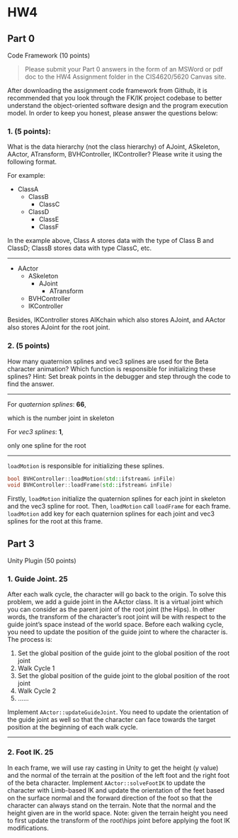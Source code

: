 # HW4

## Part 0

Code Framework (10 points)

> Please submit your Part 0 answers in the form of an MSWord or pdf doc to the HW4 Assignment folder in the CIS4620/5620 Canvas site. 

After downloading the assignment code framework from Github, it is recommended that you look through the FK/IK project codebase to better understand the object-oriented software design and the program execution model. In order to keep you honest, please answer the questions below: 

### 1. (5 points): 

What is the data hierarchy (not the class hierarchy) of AJoint, ASkeleton, AActor, ATransform, BVHController, IKController? Please write it using the following format.  

For example: 

- ClassA 
  - ClassB 
    - ClassC 
  - ClassD 
    - ClassE 
    - ClassF 

In the example above, Class A stores data with the type of Class B and ClassD; ClassB stores data with type ClassC, etc. 

---

- AActor
  - ASkeleton
    - AJoint
      - ATransform
  - BVHController
  - IKController

Besides, IKController stores AIKchain which also stores AJoint, and AActor also stores AJoint for the root joint.

### 2. (5 points) 

How many quaternion splines and vec3 splines are used for the Beta character animation? Which function is responsible for initializing these splines? Hint: Set break points in the debugger and step through the code to find the answer. 

---

For *quaternion splines*: **66**, 

which is the number joint in skeleton

For *vec3 splines*: **1**,

only one spline for the root

---

`loadMotion` is responsible for initializing these splines.

```c++
bool BVHController::loadMotion(std::ifstream& inFile)
void BVHController::loadFrame(std::ifstream& inFile)
```

Firstly, `loadMotion` initialize the quaternion splines for each joint in skeleton and the vec3 spline for root. Then, `loadMotion` call `loadFrame` for each frame. `loadMotion` add key for each quaternion splines for each joint and vec3 splines for the root at this frame.

## Part 3

 Unity Plugin (50 points) 

### 1. Guide Joint. 25

After each walk cycle, the character will go back to the origin. To solve  this problem, we add a guide joint in the AActor class. It is a virtual joint which you can consider as the parent joint of the root joint (the Hips). In other words, the transform of the character’s root joint will be with respect to the guide joint’s space instead of the world space. Before each walking cycle, you need to update the position of the guide joint to where the character is. The process is:  

1. Set the global position of the guide joint to the global position of the root joint 
2. Walk Cycle 1 
3. Set the global position of the guide joint to the global position of the root joint 
4. Walk Cycle 2 
5. …… 

Implement `AActor::updateGuideJoint`. You need to update the orientation of the guide joint as well so that the character can face towards the target position at the beginning of each walk cycle. 

---



### 2. Foot IK. 25

In each frame, we will use ray casting in Unity to get the height (y value) and the normal of the terrain at the position of the left foot and the right foot of the beta character. Implement `AActor::solveFootIK` to update the character with Limb-based IK and update the orientation of the feet based on the surface normal and the forward direction of the foot so that the character can always stand on the terrain. Note that the normal and the height given are in the world space. Note:  given the terrain height you need to first update the transform of the root\hips joint before applying the foot IK modifications. 